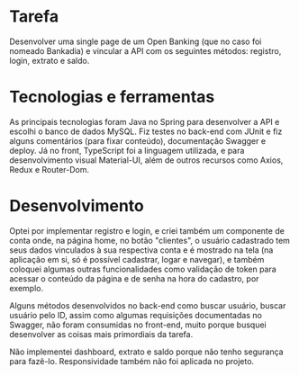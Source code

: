# Tarefa

Desenvolver uma single page de um Open Banking (que no caso foi nomeado Bankadia) e vincular a API com os seguintes métodos: registro, login, extrato e saldo. 

# Tecnologias e ferramentas

As principais tecnologias foram Java no Spring para desenvolver a API e escolhi o banco de dados MySQL. Fiz testes no back-end com JUnit e fiz alguns comentários (para fixar conteúdo), documentação Swagger e deploy. Já no front, TypeScript foi a linguagem utilizada, e para desenvolvimento visual Material-UI, além de outros recursos como Axios, Redux e Router-Dom.

# Desenvolvimento

Optei por implementar registro e login, e criei também um componente de conta onde, na página home, no botão "clientes", o usuário cadastrado tem seus dados vinculados à sua respectiva conta e é mostrado na tela (na aplicação em si, só é possível cadastrar, logar e navegar), e também coloquei algumas outras funcionalidades como validação de token para acessar o conteúdo da página e de senha na hora do cadastro, por exemplo. 

Alguns métodos desenvolvidos no back-end como buscar usuário, buscar usuário pelo ID, assim como algumas requisições documentadas no Swagger, não foram consumidas no front-end, muito porque busquei desenvolver as coisas mais primordiais da tarefa.

Não implementei dashboard, extrato e saldo porque não tenho segurança para fazê-lo. Responsividade também não foi aplicada no projeto.

